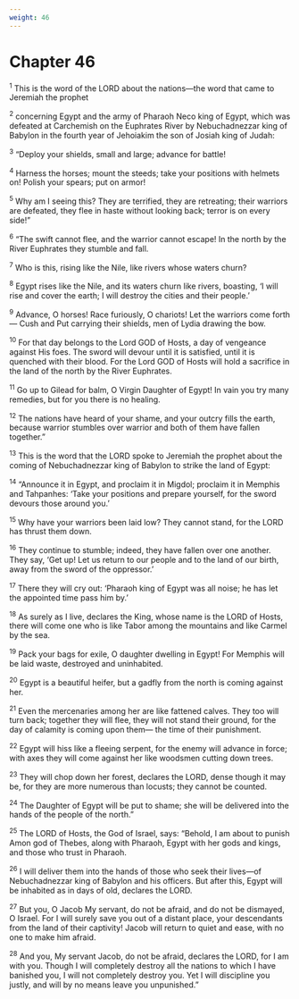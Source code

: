 ```yaml
---
weight: 46
---
```


# Chapter 46

<sup>1</sup> This is the word of the LORD about the nations—the word that came to Jeremiah the prophet 

<sup>2</sup> concerning Egypt and the army of Pharaoh Neco king of Egypt, which was defeated at Carchemish on the Euphrates River by Nebuchadnezzar king of Babylon in the fourth year of Jehoiakim the son of Josiah king of Judah: 

<sup>3</sup> “Deploy your shields, small and large; advance for battle! 

<sup>4</sup> Harness the horses; mount the steeds; take your positions with helmets on! Polish your spears; put on armor! 

<sup>5</sup> Why am I seeing this? They are terrified, they are retreating; their warriors are defeated, they flee in haste without looking back; terror is on every side!” 

<sup>6</sup> “The swift cannot flee, and the warrior cannot escape! In the north by the River Euphrates they stumble and fall. 

<sup>7</sup> Who is this, rising like the Nile, like rivers whose waters churn? 

<sup>8</sup> Egypt rises like the Nile, and its waters churn like rivers, boasting, ‘I will rise and cover the earth; I will destroy the cities and their people.’ 

<sup>9</sup> Advance, O horses! Race furiously, O chariots! Let the warriors come forth— Cush and Put carrying their shields, men of Lydia drawing the bow. 

<sup>10</sup> For that day belongs to the Lord GOD of Hosts, a day of vengeance against His foes. The sword will devour until it is satisfied, until it is quenched with their blood. For the Lord GOD of Hosts will hold a sacrifice in the land of the north by the River Euphrates. 

<sup>11</sup> Go up to Gilead for balm, O Virgin Daughter of Egypt! In vain you try many remedies, but for you there is no healing. 

<sup>12</sup> The nations have heard of your shame, and your outcry fills the earth, because warrior stumbles over warrior and both of them have fallen together.” 

<sup>13</sup> This is the word that the LORD spoke to Jeremiah the prophet about the coming of Nebuchadnezzar king of Babylon to strike the land of Egypt: 

<sup>14</sup> “Announce it in Egypt, and proclaim it in Migdol; proclaim it in Memphis and Tahpanhes: ‘Take your positions and prepare yourself, for the sword devours those around you.’ 

<sup>15</sup> Why have your warriors been laid low? They cannot stand, for the LORD has thrust them down. 

<sup>16</sup> They continue to stumble; indeed, they have fallen over one another. They say, ‘Get up! Let us return to our people and to the land of our birth, away from the sword of the oppressor.’ 

<sup>17</sup> There they will cry out: ‘Pharaoh king of Egypt was all noise; he has let the appointed time pass him by.’ 

<sup>18</sup> As surely as I live, declares the King, whose name is the LORD of Hosts, there will come one who is like Tabor among the mountains and like Carmel by the sea. 

<sup>19</sup> Pack your bags for exile, O daughter dwelling in Egypt! For Memphis will be laid waste, destroyed and uninhabited. 

<sup>20</sup> Egypt is a beautiful heifer, but a gadfly from the north is coming against her. 

<sup>21</sup> Even the mercenaries among her are like fattened calves. They too will turn back; together they will flee, they will not stand their ground, for the day of calamity is coming upon them— the time of their punishment. 

<sup>22</sup> Egypt will hiss like a fleeing serpent, for the enemy will advance in force; with axes they will come against her like woodsmen cutting down trees. 

<sup>23</sup> They will chop down her forest, declares the LORD, dense though it may be, for they are more numerous than locusts; they cannot be counted. 

<sup>24</sup> The Daughter of Egypt will be put to shame; she will be delivered into the hands of the people of the north.” 

<sup>25</sup> The LORD of Hosts, the God of Israel, says: “Behold, I am about to punish Amon god of Thebes, along with Pharaoh, Egypt with her gods and kings, and those who trust in Pharaoh. 

<sup>26</sup> I will deliver them into the hands of those who seek their lives—of Nebuchadnezzar king of Babylon and his officers. But after this, Egypt will be inhabited as in days of old, declares the LORD. 

<sup>27</sup> But you, O Jacob My servant, do not be afraid, and do not be dismayed, O Israel. For I will surely save you out of a distant place, your descendants from the land of their captivity! Jacob will return to quiet and ease, with no one to make him afraid. 

<sup>28</sup> And you, My servant Jacob, do not be afraid, declares the LORD, for I am with you. Though I will completely destroy all the nations to which I have banished you, I will not completely destroy you. Yet I will discipline you justly, and will by no means leave you unpunished.” 



